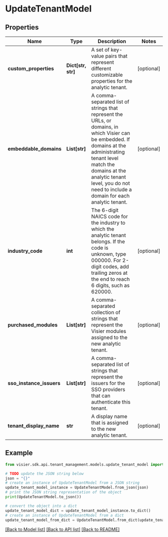 # UpdateTenantModel


## Properties

Name | Type | Description | Notes
------------ | ------------- | ------------- | -------------
**custom_properties** | **Dict[str, str]** | A set of key-value pairs that represent different customizable properties for the analytic tenant. | [optional] 
**embeddable_domains** | **List[str]** | A comma-separated list of strings that represent the URLs, or domains, in which Visier can be embedded. If  domains at the administrating tenant level match the domains at the analytic tenant level, you do not need  to include a domain for each analytic tenant. | [optional] 
**industry_code** | **int** | The 6-digit NAICS code for the industry to which the analytic tenant belongs. If the code is unknown, type 000000.   For 2-digit codes, add trailing zeros at the end to reach 6 digits, such as 620000. | [optional] 
**purchased_modules** | **List[str]** | A comma-separated collection of strings that represent the Visier modules assigned to the new analytic tenant. | [optional] 
**sso_instance_issuers** | **List[str]** | A comma-separated list of strings that represent the issuers for the SSO providers that can authenticate this tenant. | [optional] 
**tenant_display_name** | **str** | A display name that is assigned to the new analytic tenant. | [optional] 

## Example

```python
from visier.sdk.api.tenant_management.models.update_tenant_model import UpdateTenantModel

# TODO update the JSON string below
json = "{}"
# create an instance of UpdateTenantModel from a JSON string
update_tenant_model_instance = UpdateTenantModel.from_json(json)
# print the JSON string representation of the object
print(UpdateTenantModel.to_json())

# convert the object into a dict
update_tenant_model_dict = update_tenant_model_instance.to_dict()
# create an instance of UpdateTenantModel from a dict
update_tenant_model_from_dict = UpdateTenantModel.from_dict(update_tenant_model_dict)
```
[[Back to Model list]](../README.md#documentation-for-models) [[Back to API list]](../README.md#documentation-for-api-endpoints) [[Back to README]](../README.md)


